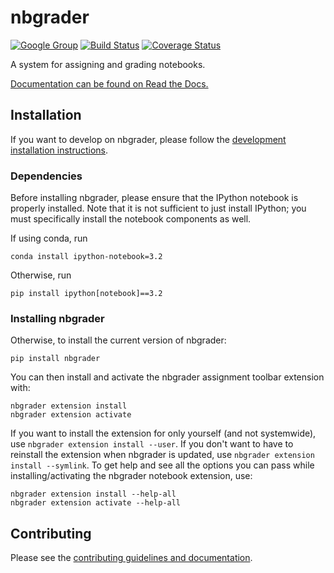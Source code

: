 # nbgrader

[![Google Group](https://img.shields.io/badge/-Google%20Group-lightgrey.svg)](https://groups.google.com/forum/#!forum/jupyter)
[![Build Status](https://travis-ci.org/jupyter/nbgrader.svg)](https://travis-ci.org/jupyter/nbgrader)
[![Coverage Status](https://coveralls.io/repos/jupyter/nbgrader/badge.svg)](https://coveralls.io/r/jupyter/nbgrader)

A system for assigning and grading notebooks.

[Documentation can be found on Read the Docs.](http://nbgrader.readthedocs.org)

## Installation

If you want to develop on nbgrader, please follow the [development installation instructions](CONTRIBUTING.md#development-installation).

### Dependencies

Before installing nbgrader, please ensure that the IPython notebook is properly installed.
Note that it is not sufficient to just install IPython; you must specifically install the notebook components as well.

If using conda, run

    conda install ipython-notebook=3.2

Otherwise, run

    pip install ipython[notebook]==3.2

### Installing nbgrader

Otherwise, to install the current version of nbgrader:

    pip install nbgrader

You can then install and activate the nbgrader assignment toolbar extension with:

    nbgrader extension install
    nbgrader extension activate

If you want to install the extension for only yourself (and not systemwide), use `nbgrader extension install --user`.
If you don't want to have to reinstall the extension when nbgrader is updated, use `nbgrader extension install --symlink`.
To get help and see all the options you can pass while installing/activating the nbgrader notebook extension, use:

    nbgrader extension install --help-all
    nbgrader extension activate --help-all

## Contributing

Please see the [contributing guidelines and documentation](CONTRIBUTING.md).
